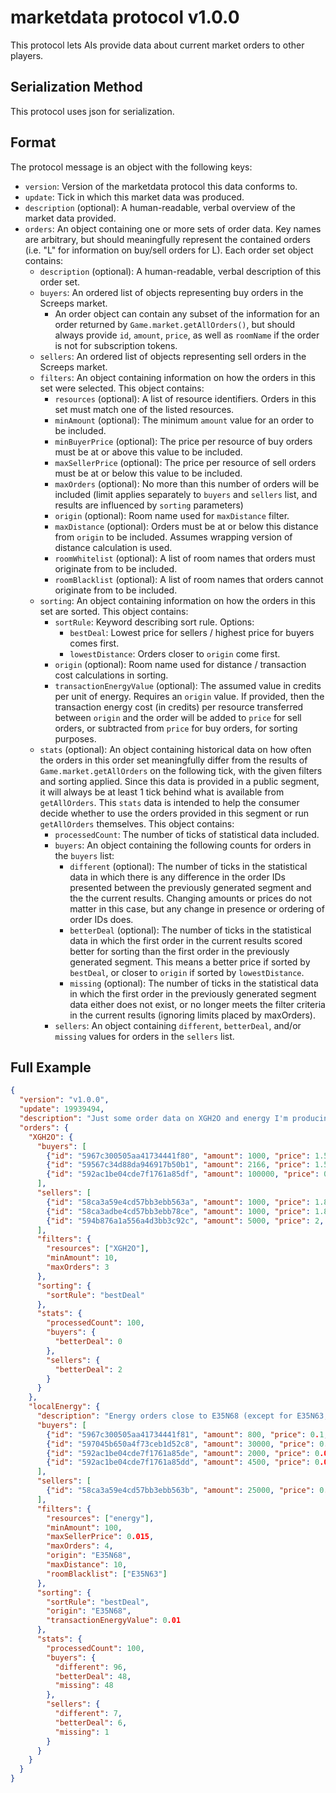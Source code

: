 # marketdata protocol v1.0.0

This protocol lets AIs provide data about current market orders to other players.

## Serialization Method

This protocol uses json for serialization.

## Format

The protocol message is an object with the following keys:

* `version`: Version of the marketdata protocol this data conforms to.
* `update`: Tick in which this market data was produced.
* `description` (optional): A human-readable, verbal overview of the market data provided.
* `orders`: An object containing one or more sets of order data. Key names are arbitrary, but should meaningfully represent the contained orders (i.e. "L" for information on buy/sell orders for L). Each order set object contains:
    * `description` (optional): A human-readable, verbal description of this order set.
    * `buyers`: An ordered list of objects representing buy orders in the Screeps market.
        * An order object can contain any subset of the information for an order returned by `Game.market.getAllOrders()`, but should always provide `id`, `amount`, `price`, as well as `roomName` if the order is not for subscription tokens.
    * `sellers`: An ordered list of objects representing sell orders in the Screeps market.
    * `filters`: An object containing information on how the orders in this set were selected. This object contains:
        * `resources` (optional): A list of resource identifiers. Orders in this set must match one of the listed resources.
        * `minAmount` (optional): The minimum `amount` value for an order to be included.
        * `minBuyerPrice` (optional): The price per resource of buy orders must be at or above this value to be included.
        * `maxSellerPrice` (optional): The price per resource of sell orders must be at or below this value to be included.
        * `maxOrders` (optional): No more than this number of orders will be included (limit applies separately to `buyers` and `sellers` list, and results are influenced by `sorting` parameters)
        * `origin` (optional): Room name used for `maxDistance` filter.
        * `maxDistance` (optional): Orders must be at or below this distance from `origin` to be included. Assumes wrapping version of distance calculation is used.
        * `roomWhitelist` (optional): A list of room names that orders must originate from to be included.
        * `roomBlacklist` (optional): A list of room names that orders cannot originate from to be included.
    * `sorting`: An object containing information on how the orders in this set are sorted. This object contains:
        * `sortRule`: Keyword describing sort rule. Options:
            * `bestDeal`: Lowest price for sellers / highest price for buyers comes first.
            * `lowestDistance`: Orders closer to `origin` come first.
        * `origin` (optional): Room name used for distance / transaction cost calculations in sorting.
        * `transactionEnergyValue` (optional): The assumed value in credits per unit of energy. Requires an `origin` value. If provided, then the transaction energy cost (in credits) per resource transferred between `origin` and the order will be added to `price` for sell orders, or subtracted from `price` for buy orders, for sorting purposes.
    * `stats` (optional): An object containing historical data on how often the orders in this order set meaningfully differ from the results of `Game.market.getAllOrders` on the following tick, with the given filters and sorting applied. Since this data is provided in a public segment, it will always be at least 1 tick behind what is available from `getAllOrders`. This `stats` data is intended to help the consumer decide whether to use the orders provided in this segment or run `getAllOrders` themselves. This object contains:
        * `processedCount`: The number of ticks of statistical data included.
        * `buyers`: An object containing the following counts for orders in the `buyers` list:
            * `different` (optional): The number of ticks in the statistical data in which there is any difference in the order IDs presented between the previously generated segment and the the current results. Changing amounts or prices do not matter in this case, but any change in presence or ordering of order IDs does.
            * `betterDeal` (optional): The number of ticks in the statistical data in which the first order in the current results scored better for sorting than the first order in the previously generated segment. This means a better price if sorted by `bestDeal`, or closer to `origin` if sorted by `lowestDistance`.
            * `missing` (optional): The number of ticks in the statistical data in which the first order in the previously generated segment data either does not exist, or no longer meets the filter criteria in the current results (ignoring limits placed by maxOrders).
        * `sellers`: An object containing `different`, `betterDeal`, and/or `missing` values for orders in the `sellers` list.

## Full Example

```json
{
  "version": "v1.0.0",
  "update": 19939494,
  "description": "Just some order data on XGH2O and energy I'm producing for my friends.",
  "orders": {
    "XGH2O": {
      "buyers": [
        {"id": "5967c300505aa41734441f80", "amount": 1000, "price": 1.552, "roomName": "W53N83"},
        {"id": "59567c34d88da946917b50b1", "amount": 2166, "price": 1.551, "roomName": "E37N69"},
        {"id": "592ac1be04cde7f1761a85df", "amount": 100000, "price": 0.14, "roomName": "W21N91"}
      ],
      "sellers": [
        {"id": "58ca3a59e4cd57bb3ebb563a", "amount": 1000, "price": 1.872, "roomName": "E47N35"},
        {"id": "58ca3adbe4cd57bb3ebb78ce", "amount": 1000, "price": 1.872, "roomName": "W54N53"},
        {"id": "594b876a1a556a4d3bb3c92c", "amount": 5000, "price": 2, "roomName": "E13S56"}
      ],
      "filters": {
        "resources": ["XGH2O"],
        "minAmount": 10,
        "maxOrders": 3
      },
      "sorting": {
        "sortRule": "bestDeal"
      },
      "stats": {
        "processedCount": 100,
        "buyers": {
          "betterDeal": 0
        },
        "sellers": {
          "betterDeal": 2
        }
      }
    },
    "localEnergy": {
      "description": "Energy orders close to E35N68 (except for E35N63, I hate that guy)",
      "buyers": [
        {"id": "5967c300505aa41734441f81", "amount": 800, "price": 0.1, "roomName": "E37N68"},
        {"id": "597045b650a4f73ceb1d52c8", "amount": 30000, "price": 0.016, "roomName": "E36N68"},
        {"id": "592ac1be04cde7f1761a85de", "amount": 2000, "price": 0.014, "roomName": "E34N68"},
        {"id": "592ac1be04cde7f1761a85dd", "amount": 4500, "price": 0.015, "roomName": "E41N69"}
      ],
      "sellers": [
        {"id": "58ca3a59e4cd57bb3ebb563b", "amount": 25000, "price": 0.011, "roomName": "E28N72"}
      ],
      "filters": {
        "resources": ["energy"],
        "minAmount": 100,
        "maxSellerPrice": 0.015,
        "maxOrders": 4,
        "origin": "E35N68",
        "maxDistance": 10,
        "roomBlacklist": ["E35N63"]
      },
      "sorting": {
        "sortRule": "bestDeal",
        "origin": "E35N68",
        "transactionEnergyValue": 0.01
      },
      "stats": {
        "processedCount": 100,
        "buyers": {
          "different": 96,
          "betterDeal": 48,
          "missing": 48
        },
        "sellers": {
          "different": 7,
          "betterDeal": 6,
          "missing": 1
        }
      }
    }
  }
}
```
